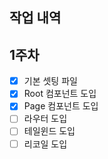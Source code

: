 ## 작업 내역
## 1주차
- [x] 기본 셋팅 파일
- [x] Root 컴포넌트 도입
- [x] Page 컴포넌트 도입
- [ ] 라우터 도입
- [ ] 테일윈드 도입
- [ ] 리코일 도입